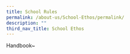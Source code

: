 ```yaml
---
title: School Rules
permalink: /about-us/School-Ethos/permalink/
description: ""
third_nav_title: School Ethos
---
```

Handbook~